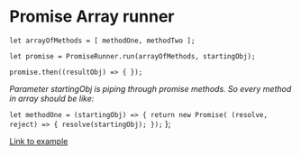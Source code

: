 **Promise Array runner**
======
`let arrayOfMethods = [
 			methodOne,
 			methodTwo
 		];`
 		
 `let promise = PromiseRunner.run(arrayOfMethods, startingObj);`
 
 `promise.then((resultObj) => { });`
 
 
 _Parameter startingObj is piping through promise methods. So every method in array should be like:_
 
 `let methodOne = (startingObj) => {
 return new Promise( (resolve, reject) => {
  		resolve(startingObj);
  	});`
  };
  
  [Link to example](https://runkit.com/bonzzy/runkit-npm-promise-array-runner)